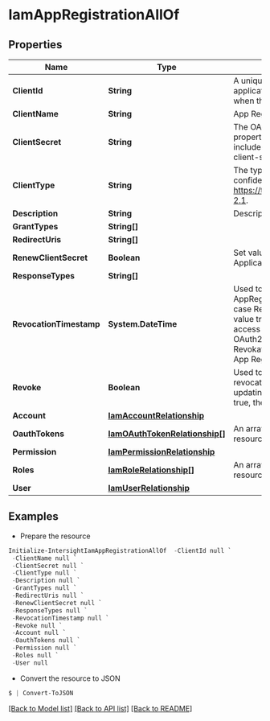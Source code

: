 # IamAppRegistrationAllOf
## Properties

Name | Type | Description | Notes
------------ | ------------- | ------------- | -------------
**ClientId** | **String** | A unique identifier for the OAuth2 client application. The client ID is auto-generated when the AppRegistration object is created. | [optional] [readonly] 
**ClientName** | **String** | App Registration name specified by user. | [optional] 
**ClientSecret** | **String** | The OAuth2 client secret. The value of this property is generated when grantType includes &#39;client-credentials&#39;. Otherwise, no client-secret is generated. | [optional] 
**ClientType** | **String** | The type of the OAuth2 client (public or confidential), as specified in https://tools.ietf.org/html/rfc6749#section-2.1. | [optional] [default to "public"]
**Description** | **String** | Description of the application. | [optional] 
**GrantTypes** | **String[]** |  | [optional] 
**RedirectUris** | **String[]** |  | [optional] 
**RenewClientSecret** | **Boolean** | Set value to true to renew the client-secret. Applicable to client_credentials grant type. | [optional] 
**ResponseTypes** | **String[]** |  | [optional] 
**RevocationTimestamp** | **System.DateTime** | Used to perform revocation for tokens of AppRegistration. Updated only internally is case Revoke property come from UI with value true. On each request with OAuth2 access token the CreationTime of the OAuth2 token will be compared to RevokationTimestamp of the corresponding App Registration. | [optional] [readonly] 
**Revoke** | **Boolean** | Used to trigger update the revocationTimestamp value. If UI sent updating request with the Revoke value is true, then update RevocationTimestamp. | [optional] 
**Account** | [**IamAccountRelationship**](IamAccountRelationship.md) |  | [optional] 
**OauthTokens** | [**IamOAuthTokenRelationship[]**](IamOAuthTokenRelationship.md) | An array of relationships to iamOAuthToken resources. | [optional] [readonly] 
**Permission** | [**IamPermissionRelationship**](IamPermissionRelationship.md) |  | [optional] 
**Roles** | [**IamRoleRelationship[]**](IamRoleRelationship.md) | An array of relationships to iamRole resources. | [optional] 
**User** | [**IamUserRelationship**](IamUserRelationship.md) |  | [optional] 

## Examples

- Prepare the resource
```powershell
Initialize-IntersightIamAppRegistrationAllOf  -ClientId null `
 -ClientName null `
 -ClientSecret null `
 -ClientType null `
 -Description null `
 -GrantTypes null `
 -RedirectUris null `
 -RenewClientSecret null `
 -ResponseTypes null `
 -RevocationTimestamp null `
 -Revoke null `
 -Account null `
 -OauthTokens null `
 -Permission null `
 -Roles null `
 -User null
```

- Convert the resource to JSON
```powershell
$ | Convert-ToJSON
```

[[Back to Model list]](../README.md#documentation-for-models) [[Back to API list]](../README.md#documentation-for-api-endpoints) [[Back to README]](../README.md)

